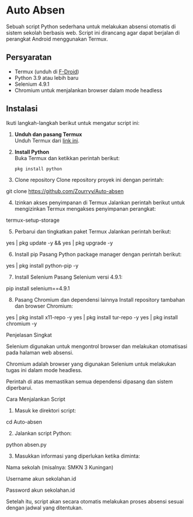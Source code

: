 # Auto Absen

Sebuah script Python sederhana untuk melakukan absensi otomatis di sistem sekolah berbasis web. Script ini dirancang agar dapat berjalan di perangkat Android menggunakan Termux.

## Persyaratan

- Termux (unduh di [F-Droid](https://f-droid.org/packages/com.termux/))
- Python 3.9 atau lebih baru
- Selenium 4.9.1
- Chromium untuk menjalankan browser dalam mode headless

## Instalasi

Ikuti langkah-langkah berikut untuk mengatur script ini:

1. **Unduh dan pasang Termux**  
   Unduh Termux dari [link ini](https://f-droid.org/packages/com.termux/).

2. **Install Python**  
   Buka Termux dan ketikkan perintah berikut:  
   ```bash
   pkg install python

3. Clone repository
Clone repository proyek ini dengan perintah:

git clone https://github.com/Zourryy/Auto-absen


4. Izinkan akses penyimpanan di Termux
Jalankan perintah berikut untuk mengizinkan Termux mengakses penyimpanan perangkat:

termux-setup-storage


5. Perbarui dan tingkatkan paket Termux
Jalankan perintah berikut:

yes | pkg update -y && yes | pkg upgrade -y


6. Install pip
Pasang Python package manager dengan perintah berikut:

yes | pkg install python-pip -y


7. Install Selenium
Pasang Selenium versi 4.9.1:

pip install selenium==4.9.1


8. Pasang Chromium dan dependensi lainnya
Install repository tambahan dan browser Chromium:

yes | pkg install x11-repo -y
yes | pkg install tur-repo -y
yes | pkg install chromium -y



Penjelasan Singkat

Selenium digunakan untuk mengontrol browser dan melakukan otomatisasi pada halaman web absensi.

Chromium adalah browser yang digunakan Selenium untuk melakukan tugas ini dalam mode headless.

Perintah di atas memastikan semua dependensi dipasang dan sistem diperbarui.


Cara Menjalankan Script

1. Masuk ke direktori script:

cd Auto-absen


2. Jalankan script Python:

python absen.py


3. Masukkan informasi yang diperlukan ketika diminta:

Nama sekolah (misalnya: SMKN 3 Kuningan)

Username akun sekolahan.id

Password akun sekolahan.id


Setelah itu, script akan secara otomatis melakukan proses absensi sesuai dengan jadwal yang ditentukan.
